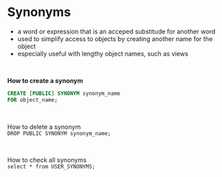 # Synonyms

- a word or expression that is an acceped substitude for another word
- used to simplify access to objects by creating another name for the object
- especially useful with lengthy object names, such as views

<br>

**How to create a synonym**

```sql
CREATE [PUBLIC] SYNONYM synonym_name
FOR object_name;
```

<br>

How to delete a synonym <br>
`DROP PUBLIC SYNONYM synonym_name;`

<br>

How to check all synonyms <br>
`select * from USER_SYNONYMS;`